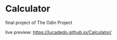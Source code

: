 # Calculator
final project of The Odin Project 

live preview: https://lucadedo.github.io/Calculator/
